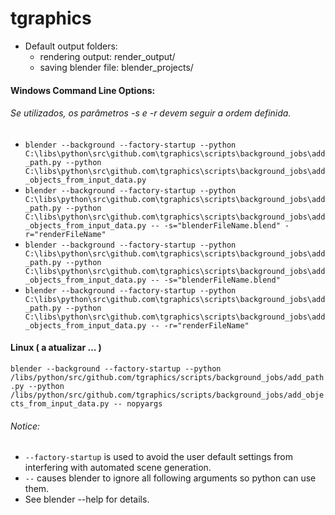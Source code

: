 # tgraphics  

- Default output folders: 
    - rendering output: render_output/
    - saving blender file: blender_projects/

#### Windows Command Line Options:
###### Se utilizados, os parâmetros -s e -r devem seguir a ordem definida.
- ```blender --background --factory-startup --python C:\libs\python\src\github.com\tgraphics\scripts\background_jobs\add_path.py --python C:\libs\python\src\github.com\tgraphics\scripts\background_jobs\add_objects_from_input_data.py```  
- ```blender --background --factory-startup --python C:\libs\python\src\github.com\tgraphics\scripts\background_jobs\add_path.py --python C:\libs\python\src\github.com\tgraphics\scripts\background_jobs\add_objects_from_input_data.py -- -s="blenderFileName.blend" -r="renderFileName" ```
- ```blender --background --factory-startup --python C:\libs\python\src\github.com\tgraphics\scripts\background_jobs\add_path.py --python C:\libs\python\src\github.com\tgraphics\scripts\background_jobs\add_objects_from_input_data.py -- -s="blenderFileName.blend" ```
- ```blender --background --factory-startup --python C:\libs\python\src\github.com\tgraphics\scripts\background_jobs\add_path.py --python C:\libs\python\src\github.com\tgraphics\scripts\background_jobs\add_objects_from_input_data.py -- -r="renderFileName" ```

#### Linux ( a atualizar ... )
```blender --background --factory-startup --python /libs/python/src/github.com/tgraphics/scripts/background_jobs/add_path.py --python /libs/python/src/github.com/tgraphics/scripts/background_jobs/add_objects_from_input_data.py -- nopyargs```

###### Notice:
- ```--factory-startup``` is used to avoid the user default settings from interfering with automated scene generation.
- ```--``` causes blender to ignore all following arguments so python can use them.
- See blender --help for details.


